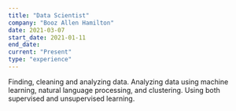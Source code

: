 ```yaml
---
title: "Data Scientist"
company: "Booz Allen Hamilton"
date: 2021-03-07
start_date: 2021-01-11
end_date: 
current: "Present"
type: "experience"
---
```


Finding, cleaning and analyzing data.
Analyzing data using machine learning, natural language processing,
and clustering. Using both supervised and unsupervised learning.